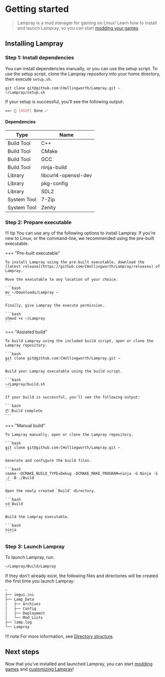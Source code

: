 # Getting started

> Lampray is a mod manager for gaming on Linux! Learn how to install and launch Lampray, so you can start [modding your games](./modding-games.md). 

## Installing Lampray 

### Step 1: Install dependencies 

You can install dependencies manually, or you can use the setup script. To use the setup script, clone the Lampray repository into your home directory, then execute `setup.sh`. 

```
git clone git@github.com:CHollingworth/Lampray.git ~
~/Lampray/setup.sh
``` 

If your setup is successful, you'll see the following output:

```bash
==> 💁 [ASDF] Done ✅
```

#### Dependencies

| Type        | Name                 |
|-------------|----------------------|
| Build Tool  | C++                  |
| Build Tool  | CMake                |
| Build Tool  | GCC                  |
| Build Tool  | ninja-build          |
| Library     | libcurl4-openssl-dev |
| Library     | pkg-config           |
| Library     | SDL2                 |
| System Tool | 7-Zip                |
| System Tool | Zenity               |

### Step 2: Prepare executable 

!!! tip
    You can use any of the following options to install Lampray. If you're new to Linux, or the command-line, we recommended using the pre-built executable.

=== "Pre-built executable"

    To install Lampray using the pre-built executable, download the [latest release](https://github.com/CHollingworth/Lampray/releases) of Lampray.

    Move the executable to any location of your choice.
    
    ```bash
    mv ~/Downloads/Lampray ~
    ```
    
    Finally, give Lampray the execute permission.
    
    ```bash
    chmod +x ~/Lampray
    ```

=== "Assisted build"

    To build Lampray using the included build script, open or clone the Lampray repository.
    
    ```bash
    git clone git@github.com:CHollingworth/Lampray.git ~
    ```

    Build your Lampray executable using the build script.

    ```bash
    ~/Lampray/build.sh
    ```
    
    If your build is successful, you'll see the following output:

    ```bash
    📦 Build complete
    ```

=== "Manual build"

    To Lampray manually, open or clone the Lampray repository.

    ```bash
    git clone git@github.com:CHollingworth/Lampray.git ~
    ``` 

    Generate and configure the build files.
    
    ```bash
    cmake -DCMAKE_BUILD_TYPE=Debug -DCMAKE_MAKE_PROGRAM=ninja -G Ninja -S ./ -B ./Build
    ```
    
    Open the newly created `Build` directory.
    
    ```bash
    cd Build
    ```
    
    Build the Lampray executable.
    
    ```bash
    ninja
    ```

### Step 3: Launch Lampray

To launch Lampray, run:

```bash
~/Lampray/Build/Lampray
```

If they don't already exist, the following files and directories will be created the first time you launch Lampray:

```bash
~
├── imgui.ini
├── Lamp_Data
│   ├── Archives
│   ├── Config
│   ├── Deployment
│   └── Mod_Lists
├── lamp.log
└── Lampray
```

!!! note 
    For more information, see [Directory structure](./customization.md#directory-structure).

## Next steps 

Now that you've installed and launched Lampray, you can start [modding games](./modding-games.md) and [customizing Lampray](./customization.md)!

